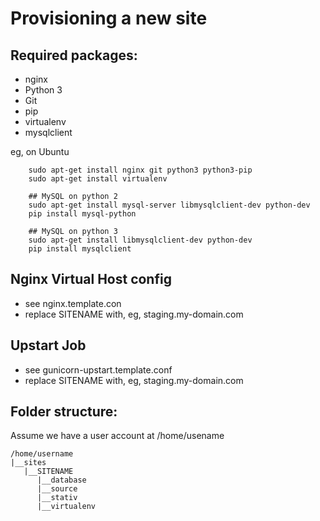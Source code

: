 
Provisioning a new site
=======================

## Required packages:

* nginx
* Python 3
* Git
* pip
* virtualenv
* mysqlclient


eg, on Ubuntu

        sudo apt-get install nginx git python3 python3-pip
        sudo apt-get install virtualenv

        ## MySQL on python 2
        sudo apt-get install mysql-server libmysqlclient-dev python-dev 
        pip install mysql-python

        ## MySQL on python 3
        sudo apt-get install libmysqlclient-dev python-dev
        pip install mysqlclient

## Nginx Virtual Host config

* see nginx.template.con
* replace SITENAME with, eg, staging.my-domain.com

## Upstart Job

* see gunicorn-upstart.template.conf
* replace SITENAME with, eg, staging.my-domain.com

## Folder structure:
Assume we have a user account at /home/usename

	/home/username
	|__sites
	   |__SITENAME
	      |__database
	      |__source
	      |__stativ
	      |__virtualenv
